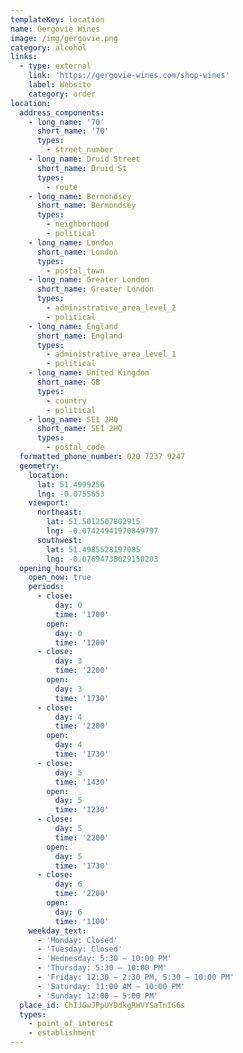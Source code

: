 ```yaml
---
templateKey: location
name: Gergovie Wines
image: /img/gergovie.png
category: alcohol
links:
  - type: external
    link: 'https://gergovie-wines.com/shop-wines'
    label: Website
    category: order
location:
  address_components:
    - long_name: '70'
      short_name: '70'
      types:
        - street_number
    - long_name: Druid Street
      short_name: Druid St
      types:
        - route
    - long_name: Bermondsey
      short_name: Bermondsey
      types:
        - neighborhood
        - political
    - long_name: London
      short_name: London
      types:
        - postal_town
    - long_name: Greater London
      short_name: Greater London
      types:
        - administrative_area_level_2
        - political
    - long_name: England
      short_name: England
      types:
        - administrative_area_level_1
        - political
    - long_name: United Kingdom
      short_name: GB
      types:
        - country
        - political
    - long_name: SE1 2HQ
      short_name: SE1 2HQ
      types:
        - postal_code
  formatted_phone_number: 020 7237 9247
  geometry:
    location:
      lat: 51.4999256
      lng: -0.0755653
    viewport:
      northeast:
        lat: 51.5012507802915
        lng: -0.07424941970849797
      southwest:
        lat: 51.4985528197085
        lng: -0.07694738029150203
  opening_hours:
    open_now: true
    periods:
      - close:
          day: 0
          time: '1700'
        open:
          day: 0
          time: '1200'
      - close:
          day: 3
          time: '2200'
        open:
          day: 3
          time: '1730'
      - close:
          day: 4
          time: '2200'
        open:
          day: 4
          time: '1730'
      - close:
          day: 5
          time: '1430'
        open:
          day: 5
          time: '1230'
      - close:
          day: 5
          time: '2200'
        open:
          day: 5
          time: '1730'
      - close:
          day: 6
          time: '2200'
        open:
          day: 6
          time: '1100'
    weekday_text:
      - 'Monday: Closed'
      - 'Tuesday: Closed'
      - 'Wednesday: 5:30 – 10:00 PM'
      - 'Thursday: 5:30 – 10:00 PM'
      - 'Friday: 12:30 – 2:30 PM, 5:30 – 10:00 PM'
      - 'Saturday: 11:00 AM – 10:00 PM'
      - 'Sunday: 12:00 – 5:00 PM'
  place_id: ChIJGwJPpUYDdkgRWVYSaTnIG6s
  types:
    - point_of_interest
    - establishment
---
```

